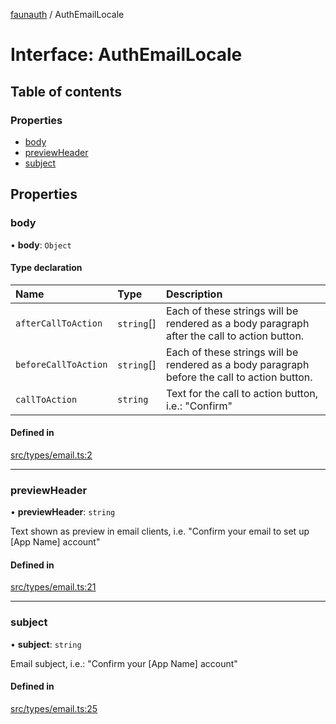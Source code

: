 [faunauth](../index.md) / AuthEmailLocale

# Interface: AuthEmailLocale

## Table of contents

### Properties

- [body](AuthEmailLocale.md#body)
- [previewHeader](AuthEmailLocale.md#previewheader)
- [subject](AuthEmailLocale.md#subject)

## Properties

### body

• **body**: `Object`

#### Type declaration

| Name | Type | Description |
| :------ | :------ | :------ |
| `afterCallToAction` | `string`[] | Each of these strings will be rendered as a body paragraph after the call to action button. |
| `beforeCallToAction` | `string`[] | Each of these strings will be rendered as a body paragraph before the call to action button. |
| `callToAction` | `string` | Text for the call to action button, i.e.: "Confirm" |

#### Defined in

[src/types/email.ts:2](https://github.com/alexnitta/faunauth/blob/aaffd52/src/types/email.ts#L2)

___

### previewHeader

• **previewHeader**: `string`

Text shown as preview in email clients, i.e. "Confirm your email to set up [App Name] account"

#### Defined in

[src/types/email.ts:21](https://github.com/alexnitta/faunauth/blob/aaffd52/src/types/email.ts#L21)

___

### subject

• **subject**: `string`

Email subject, i.e.: "Confirm your [App Name] account"

#### Defined in

[src/types/email.ts:25](https://github.com/alexnitta/faunauth/blob/aaffd52/src/types/email.ts#L25)

